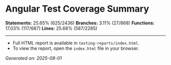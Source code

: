 # Angular Test Coverage Summary

**Statements:** 25.65% (625/2436)
**Branches:** 3.11% (27/868)
**Functions:** 17.03% (117/687)
**Lines:** 25.68% (587/2285)

---

- Full HTML report is available in `testing-reports/index.html`.
- To view the report, open the `index.html` file in your browser.

*Generated on: 2025-08-01*
